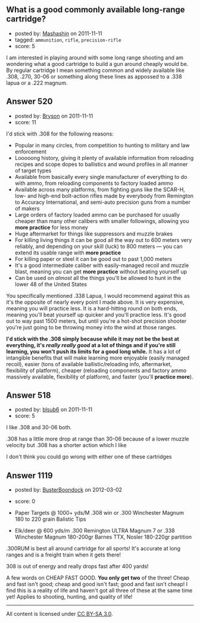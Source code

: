 ## What is a good commonly available long-range cartridge?

- posted by: [Mashashin](https://stackexchange.com/users/-1/212-mashashin) on 2011-11-11
- tagged: `ammunition`, `rifle`, `precision-rifle`
- score: 5

I am interested in playing around with some long range shooting and am wondering what a good cartridge to build a gun around cheaply would be. By regular cartridge I mean something common and widely available like .308, .270, 30-06 or something along these lines as appossed to a .338 lapua or a .222 magnum. 


## Answer 520

- posted by: [Bryson](https://stackexchange.com/users/-1/32-bryson) on 2011-11-11
- score: 11

I'd stick with .308 for the following reasons:

 - Popular in many circles, from competition to hunting to military and law enforcement
 - Looooong history, giving it plenty of available information from reloading recipes and scope dopes to ballistics and wound profiles in all manner of target types
 - Available from basically every single manufacturer of everything to do with ammo, from reloading components to factory loaded ammo
 - Available across many platforms, from fighting guns like the SCAR-H, low- and high-end bolt-action rifles made by everybody from Remington to Accuracy International, and semi-auto precision guns from a number of makers
 - Large orders of factory loaded ammo can be purchased for usually cheaper than many other calibers with smaller followings, allowing you <strong>more practice</strong> for less money
 - Huge aftermarket for things like suppressors and muzzle brakes
 - For killing living things it can be good all the way out to 600 meters very reliably, and depending on your skill (luck) to 800 meters — you can extend its usable range with <strong>more practice</strong>
 - For killing paper or steel it can be good out to past 1,000 meters
 - It's a good intermediate caliber with easily-managed recoil and muzzle blast, meaning you can get <strong>more practice</strong> without beating yourself up
 - Can be used on <em>almost</em> all the things you'll be allowed to hunt in the lower 48 of the United States

You specifically mentioned .338 Lapua, I would recommend against this as it's the opposite of nearly every point I made above. It is very expensive, meaning you will practice less. It is a hard-hitting round on both ends, meaning you'll beat yourself up quicker and you'll practice less. It's good out to way past 1500 meters, but until you're a hot-shot precision shooter you're just going to be throwing money into the wind at those ranges.

<strong>I'd stick with the .308 simply because while it may not be the best at everything, it's <em>really really good</em> at a lot of things and if you're still learning, you won't push its limits for a good long while.</strong> It has a lot of intangible benefits that will make learning more enjoyable (easily managed recoil), easier (tons of available ballistic/reloading info, aftermarket, flexibility of platform), cheaper (reloading components and factory ammo massively available, flexibility of platform), and faster (you'll <strong>practice more</strong>).


## Answer 518

- posted by: [blsub6](https://stackexchange.com/users/-1/18-blsub6) on 2011-11-11
- score: 5

I like .308 and 30-06 both.

.308 has a little more drop at range than 30-06 because of a lower muzzle velocity but .308 has a shorter action which I like

I don't think you could go wrong with either one of these cartridges


## Answer 1119

- posted by: [BusterBoondock](https://stackexchange.com/users/-1/461-busterboondock) on 2012-03-02
- score: 0

- Paper Targets @ 1000+ yds/M .308 win or .300 Winchester Magnum 180 to 220 grain Balistic Tips
- Elk/deer @ 600 yds/m .300 Remington ULTRA Magnum 7 or .338 Winchester Magnum 180-200gr Barnes TTX, Nosler 180-220gr partition

.300RUM is best all around cartridge for all sports! It's accurate at long ranges and is a freight train when it gets there!

308 is out of energy and really drops fast after 400 yards!

A few words on CHEAP FAST GOOD.  **You only get two** of the three! Cheap and fast isn't good; cheap and good isn't fast; good and fast isn't cheap!
I find this is a reality of life and haven't got all three of these at the same time yet!
Applies to shooting, hunting, and quality of life!



---

All content is licensed under [CC BY-SA 3.0](https://creativecommons.org/licenses/by-sa/3.0/).
